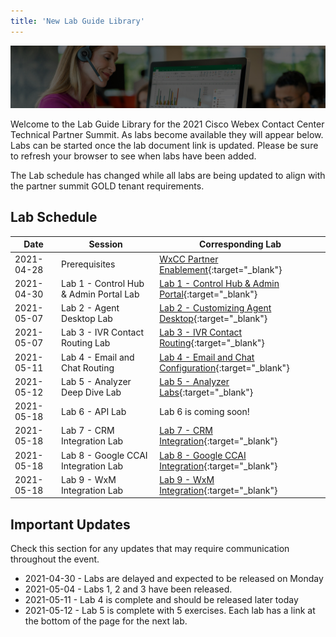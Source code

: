 ```yaml
---
title: 'New Lab Guide Library'
---
```


![Banner](images/wxccbanner.jpg)

Welcome to the Lab Guide Library for the 2021 Cisco Webex Contact Center Technical Partner Summit. As labs become available they will appear below. Labs can be started once the lab document link is updated. Please be sure to refresh your browser to see when labs have been added.

The Lab schedule has changed while all labs are being updated to align with the partner summit GOLD tenant requirements.

## Lab Schedule

| Date       | Session                                | Corresponding Lab                                                                                      |
| ---------- | -------------------------------------- | ------------------------------------------------------------------------------------------------------ |
| 2021-04-28 | Prerequisites                          | [WxCC Partner Enablement](https://cisco.sharepoint.com/sites/WxCCPartnerEnablement){:target="\_blank"} |
| 2021-04-30 | Lab 1 - Control Hub & Admin Portal Lab | [Lab 1 - Control Hub & Admin Portal](Lab1.md){:target="\_blank"}                               |
| 2021-05-07 | Lab 2 - Agent Desktop Lab              | [Lab 2 - Customizing Agent Desktop](Lab2.md){:target="\_blank"}                    |
| 2021-05-07 | Lab 3 - IVR Contact Routing Lab        | [Lab 3 - IVR Contact Routing](Lab3.md){:target="\_blank"}                                      |
| 2021-05-11 | Lab 4 - Email and Chat Routing        | [Lab 4 - Email and Chat Configuration](Lab4.md){:target="\_blank"}                      |
| 2021-05-12 | Lab 5 - Analyzer Deep Dive Lab        | [Lab 5 - Analyzer Labs](labsnew/analyzerlab1.md){:target="\_blank"}                  |
| 2021-05-18 | Lab 6 - API Lab                        | Lab 6 is coming soon!           |
| 2021-05-18 | Lab 7 - CRM Integration Lab               | [Lab 7 - CRM Integration](labsnew/salesforcecrmrouting.html){:target="\_blank"}  |
| 2021-05-18 | Lab 8 - Google CCAI Integration Lab               | [Lab 8 - Google CCAI Integration](labs/GoogleCCAIIntegration.html){:target="\_blank"}  |
| 2021-05-18 | Lab 9 - WxM Integration Lab               | [Lab 9 - WxM Integration](labsnew/wxmlab.html){:target="\_blank"}  |


## Important Updates

Check this section for any updates that may require communication throughout the event.

- 2021-04-30 - Labs are delayed and expected to be released on Monday
- 2021-05-04 - Labs 1, 2 and 3 have been released.
- 2021-05-11 - Lab 4 is complete and should be released later today
- 2021-05-12 - Lab 5 is complete with 5 exercises. Each lab has a link at the bottom of the page for the next lab.
